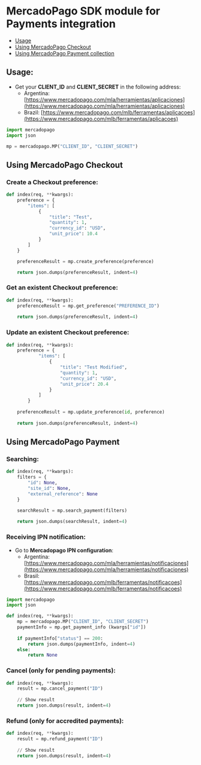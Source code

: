 # MercadoPago SDK module for Payments integration

* [Usage](#usage)
* [Using MercadoPago Checkout](#checkout)
* [Using MercadoPago Payment collection](#payments)

<a name="usage"></a>
## Usage:

* Get your **CLIENT_ID** and **CLIENT_SECRET** in the following address:
	* Argentina: [https://www.mercadopago.com/mla/herramientas/aplicaciones](https://www.mercadopago.com/mla/herramientas/aplicaciones)
	* Brazil: [https://www.mercadopago.com/mlb/ferramentas/aplicacoes](https://www.mercadopago.com/mlb/ferramentas/aplicacoes)

```python
import mercadopago
import json

mp = mercadopago.MP("CLIENT_ID", "CLIENT_SECRET")
```

<a name="checkout"></a>
## Using MercadoPago Checkout

### Create a Checkout preference:

```python
def index(req, **kwargs):
    preference = {
        "items": [
            {
                "title": "Test",
                "quantity": 1,
                "currency_id": "USD",
                "unit_price": 10.4
            }
        ]
    }

    preferenceResult = mp.create_preference(preference)

    return json.dumps(preferenceResult, indent=4)
```

### Get an existent Checkout preference:

```python
def index(req, **kwargs):
    preferenceResult = mp.get_preference("PREFERENCE_ID")
    
    return json.dumps(preferenceResult, indent=4)
```

### Update an existent Checkout preference:

```python
def index(req, **kwargs):
    preference = {
            "items": [
                {
                    "title": "Test Modified",
                    "quantity": 1,
                    "currency_id": "USD",
                    "unit_price": 20.4
                }
            ]
        }
    
    preferenceResult = mp.update_preference(id, preference)
    
    return json.dumps(preferenceResult, indent=4)
```

<a name="payments"></a>
## Using MercadoPago Payment

### Searching:

```python
def index(req, **kwargs):
    filters = {
        "id": None,
        "site_id": None,
        "external_reference": None
    }

    searchResult = mp.search_payment(filters)
    
    return json.dumps(searchResult, indent=4)
```

### Receiving IPN notification:

* Go to **Mercadopago IPN configuration**:
	* Argentina: [https://www.mercadopago.com/mla/herramientas/notificaciones](https://www.mercadopago.com/mla/herramientas/notificaciones)
	* Brasil: [https://www.mercadopago.com/mlb/ferramentas/notificacoes](https://www.mercadopago.com/mlb/ferramentas/notificacoes)<br />

```python
import mercadopago
import json

def index(req, **kwargs):
    mp = mercadopago.MP("CLIENT_ID", "CLIENT_SECRET")
    paymentInfo = mp.get_payment_info (kwargs["id"])
    
    if paymentInfo["status"] == 200:
        return json.dumps(paymentInfo, indent=4)
    else:
        return None
```

### Cancel (only for pending payments):

```python
def index(req, **kwargs):
    result = mp.cancel_payment("ID")
    
    // Show result
    return json.dumps(result, indent=4)
```

### Refund (only for accredited payments):

```python
def index(req, **kwargs):
    result = mp.refund_payment("ID")
    
    // Show result
    return json.dumps(result, indent=4)
```
